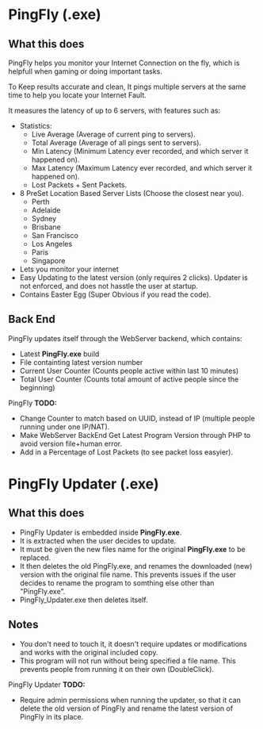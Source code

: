 # PingFly (.exe)
## What this does
PingFly helps you monitor your Internet Connection on the fly, which is helpfull when gaming or doing important tasks.

To Keep results accurate and clean, It pings multiple servers at the same time to help you locate your Internet Fault.

It measures the latency of up to 6 servers, with features such as:
- Statistics:
  - Live Average (Average of current ping to servers).
  - Total Average (Average of all pings sent to servers).
  - Min Latency (Minimum Latency ever recorded, and which server it happened on).
  - Max Latency (Maximum Latency ever recorded, and which server it happened on).
  - Lost Packets + Sent Packets.
- 8 PreSet Location Based Server Lists (Choose the closest near you).
  - Perth
  - Adelaide
  - Sydney
  - Brisbane
  - San Francisco
  - Los Angeles
  - Paris
  - Singapore
- Lets you monitor your internet 
- Easy Updating to the latest version (only requires 2 clicks).
Updater is not enforced, and does not hasstle the user at startup.
- Contains Easter Egg (Super Obvious if you read the code).

## Back End
PingFly updates itself through the WebServer backend, which contains:
- Latest __PingFly.exe__ build
- File containting latest version number
- Current User Counter (Counts people active within last 10 minutes)
- Total User Counter (Counts total amount of active people since the beginning)

PingFly __TODO:__
- Change Counter to match based on UUID, instead of IP (multiple people running under one IP/NAT).
- Make WebServer BackEnd Get Latest Program Version through PHP to avoid version file+human error.
- Add in a Percentage of Lost Packets (to see packet loss easyier).

# PingFly Updater (.exe)
## What this does
- PingFly Updater is embedded inside __PingFly.exe__.
- It is extracted when the user decides to update.
- It must be given the new files name for the original __PingFly.exe__ to be replaced.
- It then deletes the old PingFly.exe, and renames the downloaded (new) version with the original file name.
This prevents issues if the user decides to rename the program to somthing else other than "PingFly.exe".
- PingFly_Updater.exe then deletes itself. 

## Notes
- You don't need to touch it, it doesn't require updates or modifications and works with the original included copy.
- This program will not run without being specified a file name.
This prevents people from running it on their own (DoubleClick).

PingFly Updater __TODO:__
- Require admin permissions when running the updater, so that it can delete the old version of PingFly and rename the latest version of PingFly in its place.
